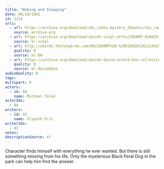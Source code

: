 ```yaml
---
title: "Waking and Sleeping"
date: 06/29/1981
id: 1214
urls: 
  - url: https://archive.org/download/cbs_radio_mystery_theater/cbs_radio_mystery_theater-1201-1250.zip/cbs_radio_mystery_theater-1201-1250%2Fcbsrmt_1214_waking_and_sleeping.mp3
    source: archive-org
  - url: https://archive.org/download/cbsrmt-vinyl-afrts/CBSRMT-810629-1214-Waking-&-Sleeping_afrts.mp3
    source: kl-vinyl
  - url: http://cbsrmt.thelongtrek.com/DH/CBSRMT%20-%20810629%201214%20Waking%20and%20Sleeping_dh.mp3
    quality: 0
    source: kl-DH
  - url: https://archive.org/download/cbsrmt-david-oxford-boa-collection/CBSRMT-810629-1214-Waking-and-Sleeping-(AFRTS)-(256-44)-{BoA}.mp3
    quality: 0
    source: kl-davidoboa
audioQuality: 0
tags: 
multipart: 0
actors:  
  - id: 84
    name: Michael Tolan
actorIds:  
  - 84
writers:  
  - id: 43
    name: Elspeth Eric
writerIds:  
  - 43
notes: 
descriptionSource: kf
---
```

Character finds himself with everything he ever wanted. But there is still something missing from his life. Only the mysterious Black Feral Dog in the park can help him find the answer.